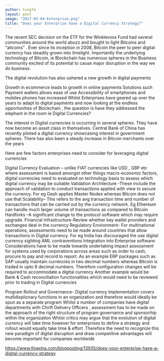 ```yaml
---
author: tungfa
layout: post
image: "2017-05-04-Enterprise.png"
title: "Does your Enterprise have a Digital Currency Strategy?"
---
```

The recent SEC decision on the ETF for the Winklevoss Fund had several communities around the world abuzz and bought to light Bitcoins and “altcoins” .  Ever since its inception in 2008, Bitcoin the peer to peer digital currency has steadily grown into limelight. Importantly the underlying technology of Bitcoin, ie Blockchain has numerous spheres in the Business community excited of its potential to cause major disruption in the way we do business.

The digital revolution has also ushered a new growth in digital payments

Growth in ecommerce leads to growth in online payments
Solutions such Payment wallets allows ease of use
Accessibility of smartphones and mobiles phones has increased
Whilst Enterprises have geared up over the years to adapt to digital payments and now looking at the endless opportunities of Blockchain , the question is have they addressed the elephant in the room ie Digital Currencies?

The interest in Digital currencies is occurring in several spheres.  They have now become an asset class in themselves.  Central Bank of China has recently piloted a digital currency showcasing interest in government spheres. There has also been a steady increase in Bitcoin merchants over the years

Here are few factors enterprises need to consider for leveraging digital currencies

Digital Currency Evaluation – unlike FIAT currencies like USD , GBP etc where assessment  is based amongst other things macro-economic factors, digital currencies need to evaluated on technology basis to assess which digital currency may be suitable
Validation Architecture -These include the approach of validation to conduct transactions applied with view to secure the currency. For eg Dash applies Master Nodes whereas Bitcoin does not use that
Scalability– This refers to the avg transaction time and number of transactions that can be carried out by the currency network. Eg Ethereum can handle much larger volume of transactions as compared to Bitcoin
Hardforks –A significant change to the protocol software which may require upgrade.
Financial infrastructure-Review whether key wallet providers and exchanges deal in the currency
Regulatory Environment- For multinational operations, assessments need to be made around countries that allow transactions in Digital currency. For eg India has discouraged the use digital currency sighting AML contraventions
Integration into Enterprise software: Considerations have to be made towards undertaking impact assessment for systems used by corporations across areas such as order to cash, procure to pay and record to report.  As an example ERP packages such as SAP usually maintain currencies in two decimal numbers whereas Bitcoin is traded in upto 8 decimal numbers. Therefore configuration changes will be required  to accommodate a digital currency
Another example would be Bank & Cash reconciliation functionalities which would need to be reviewed prior to trading in Digital currencies

Program Rollout and Governance-  Digital currency  implementation covers mutlidisplicnary functions in an organization and therefore would ideally be spun as a separate program Whilst a number of companies have digital departments with Chirft Delivery Officers  , assessment has to be made on the approach of the right structure of program governance and sponsorhip within the organization
Whlist critics may argue that the evolution of digital currency will take time however for  enterprises to define a strategy and rollout would equally take time & effort .Therefore the need to recognize this new paradigm of digital disruption and draw competitive advantages will become important for companies worldwide

<https://www.finextra.com/blogposting/13935/does-your-enterprise-have-a-digital-currency-strategy>
